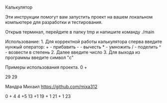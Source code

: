 Калькулятор

Эти инструкции помогут вам запустить проект на вашем локальном компьютере для разработки и тестирования.

Открыв терминал, перейдите в папку tmp и напишите команду ./main

Использование:
    1. Для корректной работы калькулятора сперва введите нунжый оператор:
    + - прибавить
    - - вычесть 
    * - умножить
    / - поделить
    ^ - возвести в степень 
    2. Далее введите число 
    3. Для выхода из программы введите символ "c"

Примеры использования проекта.
 0
 +

 29
 29

Мандра Михаил https://github.com/mixa312

0
+
4
4
+5
13
+1
19
+
1
21
+
1
23